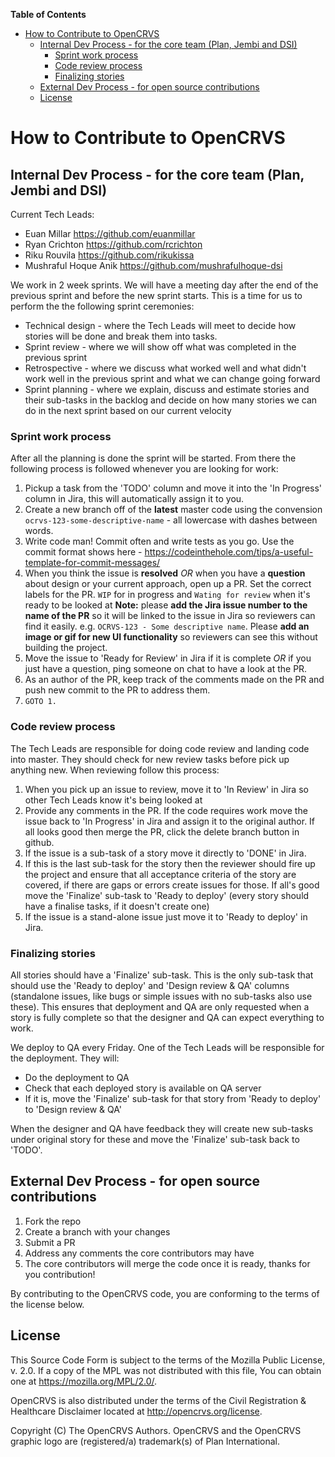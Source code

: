 <!-- START doctoc generated TOC please keep comment here to allow auto update -->
<!-- DON'T EDIT THIS SECTION, INSTEAD RE-RUN doctoc TO UPDATE -->

**Table of Contents**

- [How to Contribute to OpenCRVS](#how-to-contribute-to-opencrvs)
  - [Internal Dev Process - for the core team (Plan, Jembi and DSI)](#internal-dev-process---for-the-core-team-plan-jembi-and-dsi)
    - [Sprint work process](#sprint-work-process)
    - [Code review process](#code-review-process)
    - [Finalizing stories](#finalizing-stories)
  - [External Dev Process - for open source contributions](#external-dev-process---for-open-source-contributions)
  - [License](#license)

<!-- END doctoc generated TOC please keep comment here to allow auto update -->

# How to Contribute to OpenCRVS

## Internal Dev Process - for the core team (Plan, Jembi and DSI)

Current Tech Leads:

- Euan Millar https://github.com/euanmillar
- Ryan Crichton https://github.com/rcrichton
- Riku Rouvila https://github.com/rikukissa
- Mushraful Hoque Anik https://github.com/mushrafulhoque-dsi

We work in 2 week sprints. We will have a meeting day after the end of the previous sprint and before the new sprint starts. This is a time for us to perform the the following sprint ceremonies:

- Technical design - where the Tech Leads will meet to decide how stories will be done and break them into tasks.
- Sprint review - where we will show off what was completed in the previous sprint
- Retrospective - where we discuss what worked well and what didn't work well in the previous sprint and what we can change going forward
- Sprint planning - where we explain, discuss and estimate stories and their sub-tasks in the backlog and decide on how many stories we can do in the next sprint based on our current velocity

### Sprint work process

After all the planning is done the sprint will be started. From there the following process is followed whenever you are looking for work:

1. Pickup a task from the 'TODO' column and move it into the 'In Progress' column in Jira, this will automatically assign it to you.
2. Create a new branch off of the **latest** master code using the convension `ocrvs-123-some-descriptive-name` - all lowercase with dashes between words.
3. Write code man! Commit often and write tests as you go. Use the commit format shows here - https://codeinthehole.com/tips/a-useful-template-for-commit-messages/
4. When you think the issue is **resolved** _OR_ when you have a **question** about design or your current approach, open up a PR. Set the correct labels for the PR. `WIP` for in progress and `Wating for review` when it's ready to be looked at **Note:** please **add the Jira issue number to the name of the PR** so it will be linked to the issue in Jira so reviewers can find it easily. e.g. `OCRVS-123 - Some descriptive name`. Please **add an image or gif for new UI functionality** so reviewers can see this without building the project.
5. Move the issue to 'Ready for Review' in Jira if it is complete _OR_ if you just have a question, ping someone on chat to have a look at the PR.
6. As an author of the PR, keep track of the comments made on the PR and push new commit to the PR to address them.
7. `GOTO 1.`

### Code review process

The Tech Leads are responsible for doing code review and landing code into master. They should check for new review tasks before pick up anything new. When reviewing follow this process:

1. When you pick up an issue to review, move it to 'In Review' in Jira so other Tech Leads know it's being looked at
2. Provide any comments in the PR. If the code requires work move the issue back to 'In Progress' in Jira and assign it to the original author. If all looks good then merge the PR, click the delete branch button in github.
3. If the issue is a sub-task of a story move it directly to 'DONE' in Jira.
4. If this is the last sub-task for the story then the reviewer should fire up the project and ensure that all acceptance criteria of the story are covered, if there are gaps or errors create issues for those. If all's good move the 'Finalize' sub-task to 'Ready to deploy' (every story should have a finalise tasks, if it doesn't create one)
5. If the issue is a stand-alone issue just move it to 'Ready to deploy' in Jira.

### Finalizing stories

All stories should have a 'Finalize' sub-task. This is the only sub-task that should use the 'Ready to deploy' and 'Design review & QA' columns (standalone issues, like bugs or simple issues with no sub-tasks also use these). This ensures that deployment and QA are only requested when a story is fully complete so that the designer and QA can expect everything to work.

We deploy to QA every Friday. One of the Tech Leads will be responsible for the deployment. They will:

- Do the deployment to QA
- Check that each deployed story is available on QA server
- If it is, move the 'Finalize' sub-task for that story from 'Ready to deploy' to 'Design review & QA'

When the designer and QA have feedback they will create new sub-tasks under original story for these and move the 'Finalize' sub-task back to 'TODO'.

## External Dev Process - for open source contributions

1. Fork the repo
2. Create a branch with your changes
3. Submit a PR
4. Address any comments the core contributors may have
5. The core contributors will merge the code once it is ready, thanks for you contribution!

By contributing to the OpenCRVS code, you are conforming to the terms of the license below.

## License

This Source Code Form is subject to the terms of the Mozilla Public License, v. 2.0. If a copy of the MPL was not distributed with this
file, You can obtain one at https://mozilla.org/MPL/2.0/.

OpenCRVS is also distributed under the terms of the Civil Registration & Healthcare Disclaimer located at http://opencrvs.org/license.

Copyright (C) The OpenCRVS Authors. OpenCRVS and the OpenCRVS graphic logo are (registered/a) trademark(s) of Plan International.
